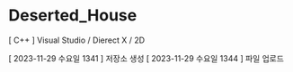 # Deserted_House
[ C++ ] Visual Studio / Dierect X / 2D

[ 2023-11-29 수요일 1341 ] 저장소 생성
[ 2023-11-29 수요일 1344 ] 파일 업로드
